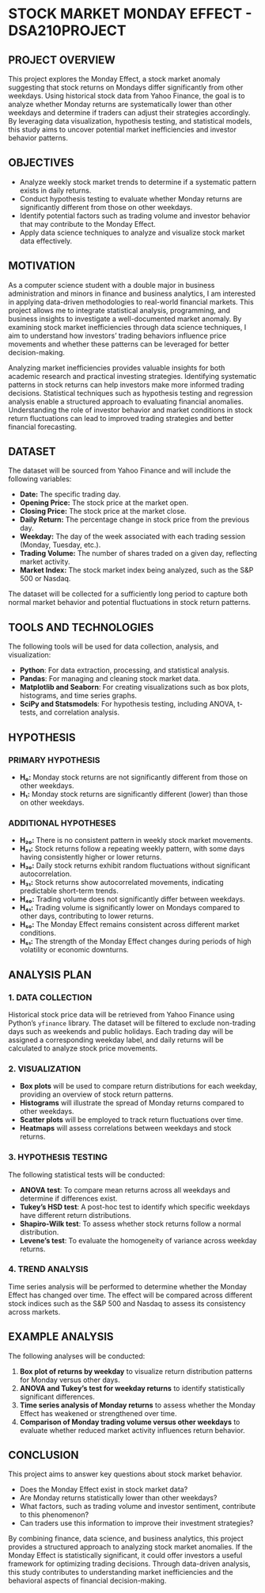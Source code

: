# STOCK MARKET MONDAY EFFECT - DSA210PROJECT  

## PROJECT OVERVIEW  
This project explores the Monday Effect, a stock market anomaly suggesting that stock returns on Mondays differ significantly from other weekdays. Using historical stock data from Yahoo Finance, the goal is to analyze whether Monday returns are systematically lower than other weekdays and determine if traders can adjust their strategies accordingly. By leveraging data visualization, hypothesis testing, and statistical models, this study aims to uncover potential market inefficiencies and investor behavior patterns.  

## OBJECTIVES  
- Analyze weekly stock market trends to determine if a systematic pattern exists in daily returns.  
- Conduct hypothesis testing to evaluate whether Monday returns are significantly different from those on other weekdays.  
- Identify potential factors such as trading volume and investor behavior that may contribute to the Monday Effect.  
- Apply data science techniques to analyze and visualize stock market data effectively.

## MOTIVATION  
As a computer science student with a double major in business administration and minors in finance and business analytics, I am interested in applying data-driven methodologies to real-world financial markets. This project allows me to integrate statistical analysis, programming, and business insights to investigate a well-documented market anomaly. By examining stock market inefficiencies through data science techniques, I aim to understand how investors’ trading behaviors influence price movements and whether these patterns can be leveraged for better decision-making.  

Analyzing market inefficiencies provides valuable insights for both academic research and practical investing strategies. Identifying systematic patterns in stock returns can help investors make more informed trading decisions. Statistical techniques such as hypothesis testing and regression analysis enable a structured approach to evaluating financial anomalies. Understanding the role of investor behavior and market conditions in stock return fluctuations can lead to improved trading strategies and better financial forecasting.  

## DATASET  
The dataset will be sourced from Yahoo Finance and will include the following variables:  

- **Date:** The specific trading day.  
- **Opening Price:** The stock price at the market open.  
- **Closing Price:** The stock price at the market close.  
- **Daily Return:** The percentage change in stock price from the previous day.  
- **Weekday:** The day of the week associated with each trading session (Monday, Tuesday, etc.).  
- **Trading Volume:** The number of shares traded on a given day, reflecting market activity.  
- **Market Index:** The stock market index being analyzed, such as the S&P 500 or Nasdaq.  

The dataset will be collected for a sufficiently long period to capture both normal market behavior and potential fluctuations in stock return patterns.  

## TOOLS AND TECHNOLOGIES  
The following tools will be used for data collection, analysis, and visualization:  

- **Python**: For data extraction, processing, and statistical analysis.  
- **Pandas**: For managing and cleaning stock market data.  
- **Matplotlib and Seaborn**: For creating visualizations such as box plots, histograms, and time series graphs.  
- **SciPy and Statsmodels**: For hypothesis testing, including ANOVA, t-tests, and correlation analysis.  

## HYPOTHESIS  

### PRIMARY HYPOTHESIS  
- **H₀:** Monday stock returns are not significantly different from those on other weekdays.  
- **H₁:** Monday stock returns are significantly different (lower) than those on other weekdays.  

### ADDITIONAL HYPOTHESES  
- **H₂₀:** There is no consistent pattern in weekly stock market movements.  
- **H₂₁:** Stock returns follow a repeating weekly pattern, with some days having consistently higher or lower returns.  
- **H₃₀:** Daily stock returns exhibit random fluctuations without significant autocorrelation.  
- **H₃₁:** Stock returns show autocorrelated movements, indicating predictable short-term trends.  
- **H₄₀:** Trading volume does not significantly differ between weekdays.  
- **H₄₁:** Trading volume is significantly lower on Mondays compared to other days, contributing to lower returns.  
- **H₅₀:** The Monday Effect remains consistent across different market conditions.  
- **H₅₁:** The strength of the Monday Effect changes during periods of high volatility or economic downturns.  

## ANALYSIS PLAN  

### 1. DATA COLLECTION  
Historical stock price data will be retrieved from Yahoo Finance using Python’s `yfinance` library. The dataset will be filtered to exclude non-trading days such as weekends and public holidays. Each trading day will be assigned a corresponding weekday label, and daily returns will be calculated to analyze stock price movements.  

### 2. VISUALIZATION  
- **Box plots** will be used to compare return distributions for each weekday, providing an overview of stock return patterns.  
- **Histograms** will illustrate the spread of Monday returns compared to other weekdays.  
- **Scatter plots** will be employed to track return fluctuations over time.  
- **Heatmaps** will assess correlations between weekdays and stock returns.  

### 3. HYPOTHESIS TESTING  
The following statistical tests will be conducted:  

- **ANOVA test**: To compare mean returns across all weekdays and determine if differences exist.  
- **Tukey’s HSD test**: A post-hoc test to identify which specific weekdays have different return distributions.  
- **Shapiro-Wilk test**: To assess whether stock returns follow a normal distribution.  
- **Levene’s test**: To evaluate the homogeneity of variance across weekday returns.  

### 4. TREND ANALYSIS  
Time series analysis will be performed to determine whether the Monday Effect has changed over time. The effect will be compared across different stock indices such as the S&P 500 and Nasdaq to assess its consistency across markets.  

## EXAMPLE ANALYSIS  
The following analyses will be conducted:  

1. **Box plot of returns by weekday** to visualize return distribution patterns for Monday versus other days.  
2. **ANOVA and Tukey’s test for weekday returns** to identify statistically significant differences.  
3. **Time series analysis of Monday returns** to assess whether the Monday Effect has weakened or strengthened over time.  
4. **Comparison of Monday trading volume versus other weekdays** to evaluate whether reduced market activity influences return behavior.  

## CONCLUSION  
This project aims to answer key questions about stock market behavior.  

- Does the Monday Effect exist in stock market data?  
- Are Monday returns statistically lower than other weekdays?  
- What factors, such as trading volume and investor sentiment, contribute to this phenomenon?  
- Can traders use this information to improve their investment strategies?  

By combining finance, data science, and business analytics, this project provides a structured approach to analyzing stock market anomalies. If the Monday Effect is statistically significant, it could offer investors a useful framework for optimizing trading decisions. Through data-driven analysis, this study contributes to understanding market inefficiencies and the behavioral aspects of financial decision-making.
